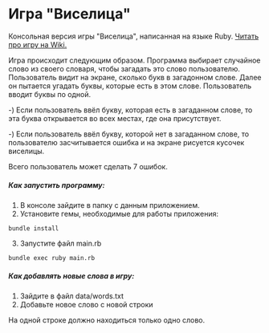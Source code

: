# Игра "Виселица"

Консольная версия игры "Виселица", написанная на языке Ruby. [Читать про игру на Wiki.](https://ru.wikipedia.org/wiki/Виселица_(игра)) 

Игра происходит следующим образом. Программа выбирает случайное слово из своего словаря, чтобы загадать это слово пользователю. Пользователь видит на экране, сколько букв в загадонном слове. Далее он пытается угадать буквы, которые есть в этом слове. Пользователь вводит буквы по одной. 

-) Если пользователь ввёл букву, которая есть в загаданном слове, то эта буква открывается во всех местах, где она присутствует. 

-) Если пользователь ввёл букву, которой нет в загаданном слове, то пользователю засчитывается ошибка и на экране рисуется кусочек виселицы.

Всего пользователь может сделать 7 ошибок.



##### Как запустить программу:

1. В консоле зайдите в папку с данным приложением.
2. Установите гемы, необходимые для работы приложения:
```
bundle install
```
3. Запустите файл main.rb 
```
bundle exec ruby main.rb
```


##### Как добавлять новые слова в игру:

1. Зайдите в файл data/words.txt
2. Добавьте новое слово с новой строки

На одной строке должно находиться только одно слово.
